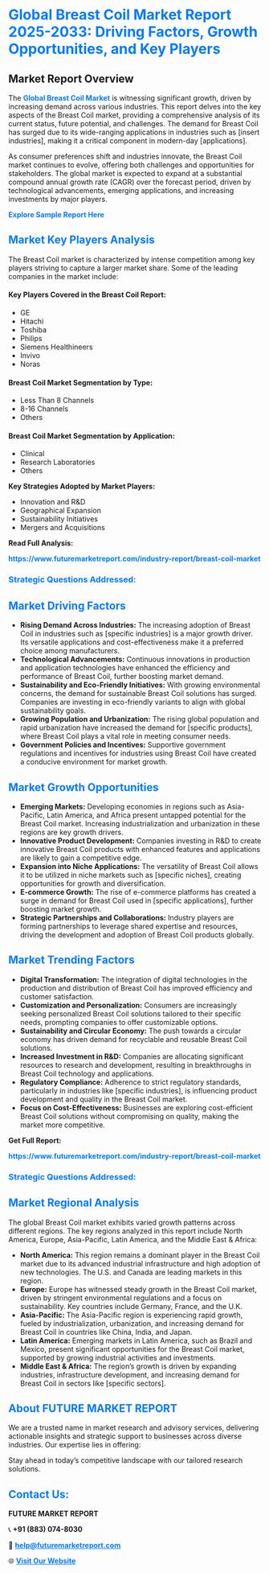 <h1 style="color: #007BFF;">Global Breast Coil Market Report 2025-2033: Driving Factors, Growth Opportunities, and Key Players</h1>

<section id="overview">
<h2>Market Report Overview</h2>
<p>The <a href="https://www.futuremarketreport.com/industry-report/breast-coil-market" style="color: #007BFF; text-decoration: none;"><strong>Global Breast Coil Market</strong></a> is witnessing significant growth, driven by increasing demand across various industries. This report delves into the key aspects of the Breast Coil market, providing a comprehensive analysis of its current status, future potential, and challenges. The demand for Breast Coil has surged due to its wide-ranging applications in industries such as [insert industries], making it a critical component in modern-day [applications].</p>
<p>As consumer preferences shift and industries innovate, the Breast Coil market continues to evolve, offering both challenges and opportunities for stakeholders. The global market is expected to expand at a substantial compound annual growth rate (CAGR) over the forecast period, driven by technological advancements, emerging applications, and increasing investments by major players.</p>
</section>

<section id="overview">
<p><a href="https://www.futuremarketreport.com/request-sample/reportId=93077" style="color: #007BFF; text-decoration: none;"><strong>Explore Sample Report Here</strong></a></p>
</section>

<section id="key-players">
<h2 style="color: #007BFF;">Market Key Players Analysis</h2>
<p>The Breast Coil market is characterized by intense competition among key players striving to capture a larger market share. Some of the leading companies in the market include:</p>
<h4>Key Players Covered in the Breast Coil Report:</h4>
<ul><li>GE</li><li>Hitachi</li><li>Toshiba</li><li>Philips</li><li>Siemens Healthineers</li><li>Invivo</li><li>Noras</li></ul>
<h4>Breast Coil Market Segmentation by Type:</h4>
<ul><li>Less Than 8 Channels</li><li>8-16 Channels</li><li>Others</li></ul>

<h4>Breast Coil Market Segmentation by Application:</h4>
<ul><li>Clinical</li><li>Research Laboratories</li><li>Others</li></ul>
<p><strong>Key Strategies Adopted by Market Players:</strong></p>
<ul>
<li>Innovation and R&D</li>
<li>Geographical Expansion</li>
<li>Sustainability Initiatives</li>
<li>Mergers and Acquisitions</li>
</ul>
</section>

<section>
<p><strong>Read Full Analysis: </strong></p><a href="https://www.futuremarketreport.com/industry-report/breast-coil-market" style="color: #007BFF; text-decoration: none;"><strong>https://www.futuremarketreport.com/industry-report/breast-coil-market</strong></a>
<h3 style="color: #007BFF;">Strategic Questions Addressed:</h3>
</section>

<section id="driving-factors">
<h2 style="color: #007BFF;">Market Driving Factors</h2>
<ul>
<li><strong>Rising Demand Across Industries:</strong> The increasing adoption of Breast Coil in industries such as [specific industries] is a major growth driver. Its versatile applications and cost-effectiveness make it a preferred choice among manufacturers.</li>
<li><strong>Technological Advancements:</strong> Continuous innovations in production and application technologies have enhanced the efficiency and performance of Breast Coil, further boosting market demand.</li>
<li><strong>Sustainability and Eco-Friendly Initiatives:</strong> With growing environmental concerns, the demand for sustainable Breast Coil solutions has surged. Companies are investing in eco-friendly variants to align with global sustainability goals.</li>
<li><strong>Growing Population and Urbanization:</strong> The rising global population and rapid urbanization have increased the demand for [specific products], where Breast Coil plays a vital role in meeting consumer needs.</li>
<li><strong>Government Policies and Incentives:</strong> Supportive government regulations and incentives for industries using Breast Coil have created a conducive environment for market growth.</li>
</ul>
</section>

<section id="growth-opportunities">
<h2 style="color: #007BFF;">Market Growth Opportunities</h2>
<ul>
<li><strong>Emerging Markets:</strong> Developing economies in regions such as Asia-Pacific, Latin America, and Africa present untapped potential for the Breast Coil market. Increasing industrialization and urbanization in these regions are key growth drivers.</li>
<li><strong>Innovative Product Development:</strong> Companies investing in R&D to create innovative Breast Coil products with enhanced features and applications are likely to gain a competitive edge.</li>
<li><strong>Expansion into Niche Applications:</strong> The versatility of Breast Coil allows it to be utilized in niche markets such as [specific niches], creating opportunities for growth and diversification.</li>
<li><strong>E-commerce Growth:</strong> The rise of e-commerce platforms has created a surge in demand for Breast Coil used in [specific applications], further boosting market growth.</li>
<li><strong>Strategic Partnerships and Collaborations:</strong> Industry players are forming partnerships to leverage shared expertise and resources, driving the development and adoption of Breast Coil products globally.</li>
</ul>
</section>

<section id="trending-factors">
<h2 style="color: #007BFF;">Market Trending Factors</h2>
<ul>
<li><strong>Digital Transformation:</strong> The integration of digital technologies in the production and distribution of Breast Coil has improved efficiency and customer satisfaction.</li>
<li><strong>Customization and Personalization:</strong> Consumers are increasingly seeking personalized Breast Coil solutions tailored to their specific needs, prompting companies to offer customizable options.</li>
<li><strong>Sustainability and Circular Economy:</strong> The push towards a circular economy has driven demand for recyclable and reusable Breast Coil solutions.</li>
<li><strong>Increased Investment in R&D:</strong> Companies are allocating significant resources to research and development, resulting in breakthroughs in Breast Coil technology and applications.</li>
<li><strong>Regulatory Compliance:</strong> Adherence to strict regulatory standards, particularly in industries like [specific industries], is influencing product development and quality in the Breast Coil market.</li>
<li><strong>Focus on Cost-Effectiveness:</strong> Businesses are exploring cost-efficient Breast Coil solutions without compromising on quality, making the market more competitive.</li>
</ul>
</section>

<section>
<p><strong>Get Full Report: </strong></p><a href="https://www.futuremarketreport.com/industry-report/breast-coil-market" style="color: #007BFF; text-decoration: none;"><strong>https://www.futuremarketreport.com/industry-report/breast-coil-market</strong></a>
<h3 style="color: #007BFF;">Strategic Questions Addressed:</h3>
</section>


<section id="regional-analysis">
<h2 style="color: #007BFF;">Market Regional Analysis</h2>
<p>The global Breast Coil market exhibits varied growth patterns across different regions. The key regions analyzed in this report include North America, Europe, Asia-Pacific, Latin America, and the Middle East & Africa:</p>
<ul>
<li><strong>North America:</strong> This region remains a dominant player in the Breast Coil market due to its advanced industrial infrastructure and high adoption of new technologies. The U.S. and Canada are leading markets in this region.</li>
<li><strong>Europe:</strong> Europe has witnessed steady growth in the Breast Coil market, driven by stringent environmental regulations and a focus on sustainability. Key countries include Germany, France, and the U.K.</li>
<li><strong>Asia-Pacific:</strong> The Asia-Pacific region is experiencing rapid growth, fueled by industrialization, urbanization, and increasing demand for Breast Coil in countries like China, India, and Japan.</li>
<li><strong>Latin America:</strong> Emerging markets in Latin America, such as Brazil and Mexico, present significant opportunities for the Breast Coil market, supported by growing industrial activities and investments.</li>
<li><strong>Middle East & Africa:</strong> The region’s growth is driven by expanding industries, infrastructure development, and increasing demand for Breast Coil in sectors like [specific sectors].</li>
</ul>
</section>

<footer>
<h2 style="color: #007BFF;">About FUTURE MARKET REPORT</h2>
<p>We are a trusted name in market research and advisory services, delivering actionable insights and strategic support to businesses across diverse industries. Our expertise lies in offering:</p>

<p>Stay ahead in today’s competitive landscape with our tailored research solutions.</p>

<h2 style="color: #007BFF;">Contact Us:</h2>
<p><strong>FUTURE MARKET REPORT</strong></p>
<p>📞 <strong>+91 (883) 074-8030</strong></p>
<p>📧 <strong><a href="mailto:help@futuremarketreport.com" style="color: #007BFF;">help@futuremarketreport.com</a></strong></p>
<p>🌐 <strong><a href="https://www.futuremarketreport.com/" style="color: #007BFF;">Visit Our Website</a></strong></p>
</footer>